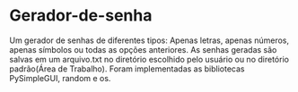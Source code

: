 # Gerador-de-senha
Um gerador de senhas de diferentes tipos: Apenas letras, apenas números, apenas símbolos ou todas as opções anteriores.
As senhas geradas são salvas em um arquivo.txt no diretório escolhido pelo usuário ou no diretório padrão(Área de Trabalho).
Foram implementadas as bibliotecas PySimpleGUI, random e os.
